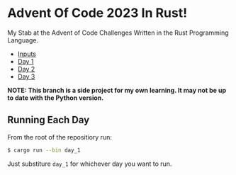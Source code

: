 # Advent Of Code 2023 In Rust!

My Stab at the Advent of Code Challenges Written in the Rust Programming Language.

- [Inputs](https://github.com/MattLimb/AdventOfCode/tree/2023-rs/inputs)
- [Day 1](https://github.com/MattLimb/AdventOfCode/tree/2023-rs/crates/day_1)
- [Day 2](https://github.com/MattLimb/AdventOfCode/tree/2023-rs/crates/day_2)
- [Day 3](https://github.com/MattLimb/AdventOfCode/tree/2023-rs/crates/day_3)


__NOTE: This branch is a side project for my own learning. It may not be up to date with the Python version.__

## Running Each Day

From the root of the repositiory run:

```sh
$ cargo run --bin day_1
```

Just substiture `day_1` for whichever day you want to run.